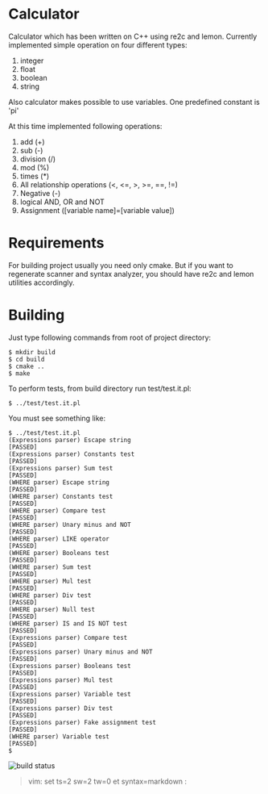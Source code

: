 Calculator
==========

Calculator which has been written on C++ using re2c and lemon. Currently implemented simple operation on four different types:

  1. integer
  2. float
  3. boolean
  4. string
    
Also calculator makes possible to use variables. One predefined constant is 'pi'

At this time implemented following operations:

  1. add (+)
  2. sub (-)
  3. division (/)
  4. mod (%)
  5. times (*)
  6. All relationship operations (<, <=, >, >=, ==, !=)
  7. Negative (-)
  8. logical AND, OR and NOT
  9. Assignment ([variable name]=[variable value])

Requirements
============

For building project usually you need only cmake. But if you want to regenerate scanner and syntax analyzer, you should have re2c and lemon utilities accordingly.
    
Building
========

Just type following commands from root of project directory:

    $ mkdir build
    $ cd build
    $ cmake ..
    $ make

To perform tests, from build directory run test/test.it.pl:

    $ ../test/test.it.pl

You must see something like:

    $ ../test/test.it.pl
    (Expressions parser) Escape string                                     [PASSED]
    (Expressions parser) Constants test                                    [PASSED]
    (Expressions parser) Sum test                                          [PASSED]
    (WHERE parser) Escape string                                           [PASSED]
    (WHERE parser) Constants test                                          [PASSED]
    (WHERE parser) Compare test                                            [PASSED]
    (WHERE parser) Unary minus and NOT                                     [PASSED]
    (WHERE parser) LIKE operator                                           [PASSED]
    (WHERE parser) Booleans test                                           [PASSED]
    (WHERE parser) Sum test                                                [PASSED]
    (WHERE parser) Mul test                                                [PASSED]
    (WHERE parser) Div test                                                [PASSED]
    (WHERE parser) Null test                                               [PASSED]
    (WHERE parser) IS and IS NOT test                                      [PASSED]
    (Expressions parser) Compare test                                      [PASSED]
    (Expressions parser) Unary minus and NOT                               [PASSED]
    (Expressions parser) Booleans test                                     [PASSED]
    (Expressions parser) Mul test                                          [PASSED]
    (Expressions parser) Variable test                                     [PASSED]
    (Expressions parser) Div test                                          [PASSED]
    (Expressions parser) Fake assignment test                              [PASSED]
    (WHERE parser) Variable test                                           [PASSED]
    $ 

![build status](https://travis-ci.org/kvirund/calculator.svg?branch=master)

>  vim: set ts=2 sw=2 tw=0 et syntax=markdown :
